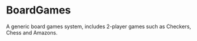 # BoardGames
A generic board games system, includes 2-player games such as Checkers, Chess and Amazons. 
